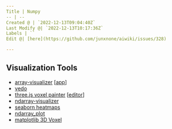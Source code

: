 ```yaml
---
Title | Numpy
-- | --
Created @ | `2022-12-13T09:04:40Z`
Last Modify @| `2022-12-13T10:17:36Z`
Labels | ``
Edit @| [here](https://github.com/junxnone/aiwiki/issues/328)

---
```

## Visualization Tools

- [array-visualizer](https://github.com/biraj21/array-visualizer) [[app](https://arrayvis.netlify.app/)]
- [vedo](https://github.com/marcomusy/vedo)
- [three.js voxel painter](https://threejs.org/examples/#webgl_interactive_voxelpainter) [[editor](https://nmcapule.github.io/voxel-editor/)]
- [ndarray-visualizer](https://github.com/Pewww/ndarray-visualizer)
- [seaborn heatmaps](https://seaborn.pydata.org/examples/spreadsheet_heatmap.html)
- [ndarray_plot](https://github.com/safl/ndarray_plot)
- [matplotlib 3D Voxel](https://matplotlib.org/stable/plot_types/3D/voxels_simple.html)
